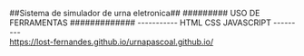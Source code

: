 ##Sistema de simulador de urna eletronica##
#########  USO DE FERRAMENTAS #############
----------- HTML CSS JAVASCRIPT ---------
<br>
 https://lost-fernandes.github.io/urnapascoal.github.io/
